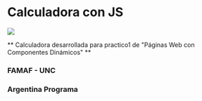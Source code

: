 # Calculadora con JS


<img src= /imgcalculadora.jpg>

** Calculadora desarrollada para practico1 de "Páginas Web con Componentes Dinámicos" **
### FAMAF - UNC
### Argentina Programa